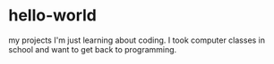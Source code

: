 # hello-world
my projects
I'm just learning about coding. I took computer classes in school and want to get back to programming. 
